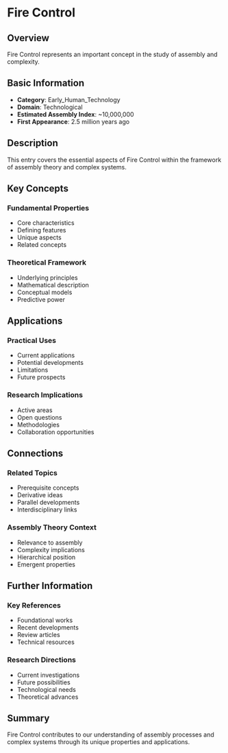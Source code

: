 # Fire Control

## Overview

Fire Control represents an important concept in the study of assembly and complexity.

## Basic Information

- **Category**: Early_Human_Technology
- **Domain**: Technological
- **Estimated Assembly Index**: ~10,000,000
- **First Appearance**: 2.5 million years ago

## Description

This entry covers the essential aspects of Fire Control within the framework of assembly theory and complex systems.

## Key Concepts

### Fundamental Properties
- Core characteristics
- Defining features
- Unique aspects
- Related concepts

### Theoretical Framework
- Underlying principles
- Mathematical description
- Conceptual models
- Predictive power

## Applications

### Practical Uses
- Current applications
- Potential developments
- Limitations
- Future prospects

### Research Implications
- Active areas
- Open questions
- Methodologies
- Collaboration opportunities

## Connections

### Related Topics
- Prerequisite concepts
- Derivative ideas
- Parallel developments
- Interdisciplinary links

### Assembly Theory Context
- Relevance to assembly
- Complexity implications
- Hierarchical position
- Emergent properties

## Further Information

### Key References
- Foundational works
- Recent developments
- Review articles
- Technical resources

### Research Directions
- Current investigations
- Future possibilities
- Technological needs
- Theoretical advances

## Summary

Fire Control contributes to our understanding of assembly processes and complex systems through its unique properties and applications.

